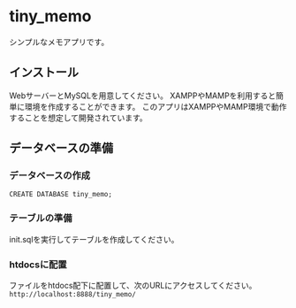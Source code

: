 # tiny_memo
シンプルなメモアプリです。

## インストール

WebサーバーとMySQLを用意してください。
XAMPPやMAMPを利用すると簡単に環境を作成することができます。
このアプリはXAMPPやMAMP環境で動作することを想定して開発されています。

## データベースの準備

### データベースの作成

```
CREATE DATABASE tiny_memo;
```

### テーブルの準備
init.sqlを実行してテーブルを作成してください。

### htdocsに配置

ファイルをhtdocs配下に配置して、次のURLにアクセスしてください。
`http://localhost:8888/tiny_memo/`
